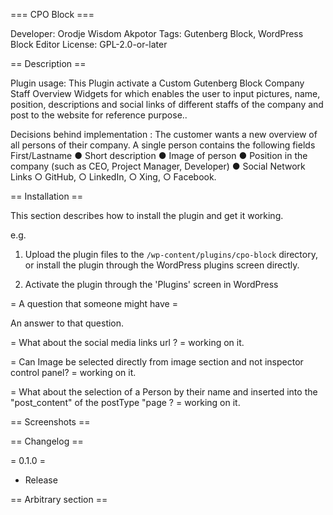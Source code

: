 === CPO Block ===

Developer:         Orodje Wisdom Akpotor
Tags:              Gutenberg Block, WordPress Block Editor
License:           GPL-2.0-or-later


== Description ==

Plugin usage: This Plugin activate a Custom Gutenberg Block Company Staff Overview Widgets for which enables the user to input pictures, name, position, descriptions and social links of different staffs of the company and post to the website for reference purpose..

Decisions behind implementation : The customer wants a new overview of all persons of their company. A single person contains the following fields First/Lastname ● Short description ● Image of person ● Position in the company (such as CEO, Project Manager, Developer) ● Social Network Links ○ GitHub, ○ LinkedIn, ○ Xing, ○ Facebook.




== Installation ==

This section describes how to install the plugin and get it working.

e.g.

1. Upload the plugin files to the `/wp-content/plugins/cpo-block` directory, or install the plugin through the WordPress plugins screen directly.

2. Activate the plugin through the 'Plugins' screen in WordPress




= A question that someone might have =

An answer to that question.

= What about the social media links url ? = working on it.

= Can Image be selected directly from image section and not inspector control panel? = working on it.

= What about the selection of a Person by their name and inserted into the "post_content" of the postType "page ? = working on it.


== Screenshots ==



== Changelog ==

= 0.1.0 =
* Release

== Arbitrary section ==


